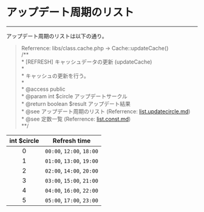 # アップデート周期のリスト  
---
アップデート周期のリストは以下の通り。
> Referrence: libs/class.cache.php -> Cache::updateCache()  
> /\*\*  
>  \* [REFRESH] キャッシュデータの更新 (updateCache)  
>  \*  
>  \* キャッシュの更新を行う。  
>  \*   
>  \* @access public  
>  \* @param int $circle アップデートサークル  
>  \* @return boolean $result アップデート結果  
>  \* @see アップデート周期のリスト (Referrence: [list.updatecircle.md](http://ytv3.ml/docs/list.updatecircle.md)\)  
>  \* @see 定数一覧 (Referrence: [list.const.md](http://ytv3.ml/docs/list.const.md)\)  
>  \*\*/  

| int $circle | Refresh time              |
|:-----------:|:-------------------------:|
|      0      | `00:00`, `12:00`, `18:00` |
|      1      | `01:00`, `13:00`, `19:00` |
|      2      | `02:00`, `14:00`, `20:00` |
|      3      | `03:00`, `15:00`, `21:00` |
|      4      | `04:00`, `16:00`, `22:00` |
|      5      | `05:00`, `17:00`, `23:00` |